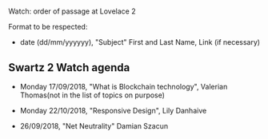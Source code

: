 #
 Watch: order of passage at Lovelace 2

Format to be respected:   
- date (dd/mm/yyyyyy), "Subject" First and Last Name, Link (if necessary)

## Swartz 2 Watch agenda

- Monday 17/09/2018, "What is Blockchain technology", Valerian Thomas(not in the list of topics on purpose)

- Monday 22/10/2018, "Responsive Design", Lily Danhaive

- 26/09/2018, "Net Neutrality" Damian Szacun


